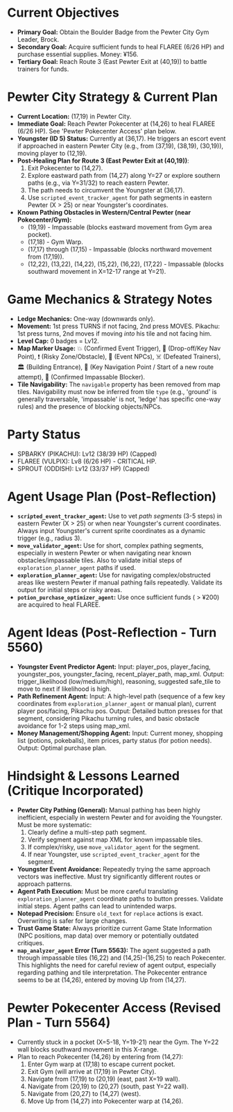 # Current Objectives
*   **Primary Goal:** Obtain the Boulder Badge from the Pewter City Gym Leader, Brock.
*   **Secondary Goal:** Acquire sufficient funds to heal FLAREE (6/26 HP) and purchase essential supplies. Money: ¥156.
*   **Tertiary Goal:** Reach Route 3 (East Pewter Exit at (40,19)) to battle trainers for funds.

# Pewter City Strategy & Current Plan
*   **Current Location:** (17,19) in Pewter City.
*   **Immediate Goal:** Reach Pewter Pokecenter at (14,26) to heal FLAREE (6/26 HP). See 'Pewter Pokecenter Access' plan below.
*   **Youngster (ID 5) Status:** Currently at (36,17). He triggers an escort event if approached in eastern Pewter City (e.g., from (37,19), (38,19), (30,19)), moving player to (12,19).
*   **Post-Healing Plan for Route 3 (East Pewter Exit at (40,19))**:
    1.  Exit Pokecenter to (14,27).
    2.  Explore eastward path from (14,27) along Y=27 or explore southern paths (e.g., via Y=31/32) to reach eastern Pewter.
    3.  The path needs to circumvent the Youngster at (36,17).
    4.  Use `scripted_event_tracker_agent` for path segments in eastern Pewter (X > 25) or near Youngster's coordinates.
*   **Known Pathing Obstacles in Western/Central Pewter (near Pokecenter/Gym):**
    *   (19,19) - Impassable (blocks eastward movement from Gym area pocket).
    *   (17,18) - Gym Warp.
    *   (17,17) through (17,15) - Impassable (blocks northward movement from (17,19)).
    *   (12,22), (13,22), (14,22), (15,22), (16,22), (17,22) - Impassable (blocks southward movement in X=12-17 range at Y=21).

# Game Mechanics & Strategy Notes
*   **Ledge Mechanics:** One-way (downwards only).
*   **Movement:** 1st press TURNS if not facing, 2nd press MOVES. Pikachu: 1st press turns, 2nd moves if moving *into* his tile and not facing him.
*   **Level Cap:** 0 badges = Lv12.
*   **Map Marker Usage:** 💥 (Confirmed Event Trigger), 🎯 (Drop-off/Key Nav Point), ❗ (Risky Zone/Obstacle), 💁 (Event NPCs), ☠️ (Defeated Trainers), 🏛️ (Building Entrance), 📍 (Key Navigation Point / Start of a new route attempt), 🧱 (Confirmed Impassable Blocker).
*   **Tile Navigability:** The `navigable` property has been removed from map tiles. Navigability must now be inferred from tile `type` (e.g., 'ground' is generally traversable, 'impassable' is not, 'ledge' has specific one-way rules) and the presence of blocking objects/NPCs.

# Party Status
*   SPBARKY (PIKACHU): Lv12 (38/39 HP) (Capped)
*   FLAREE (VULPIX): Lv8 (6/26 HP) - CRITICAL HP.
*   SPROUT (ODDISH): Lv12 (33/37 HP) (Capped)

# Agent Usage Plan (Post-Reflection)
*   **`scripted_event_tracker_agent`:** Use to vet *path segments* (3-5 steps) in eastern Pewter (X > 25) or when near Youngster's current coordinates. Always input Youngster's current sprite coordinates as a dynamic trigger (e.g., radius 3).
*   **`move_validator_agent`:** Use for short, complex pathing segments, especially in western Pewter or when navigating near known obstacles/impassable tiles. Also to validate initial steps of `exploration_planner_agent` paths if used.
*   **`exploration_planner_agent`:** Use for navigating complex/obstructed areas like western Pewter if manual pathing fails repeatedly. Validate its output for initial steps or risky areas.
*   **`potion_purchase_optimizer_agent`:** Use once sufficient funds ( > ¥200) are acquired to heal FLAREE.

# Agent Ideas (Post-Reflection - Turn 5560)
*   **Youngster Event Predictor Agent:** Input: player_pos, player_facing, youngster_pos, youngster_facing, recent_player_path, map_xml. Output: trigger_likelihood (low/medium/high), reasoning, suggested safe_tile to move to next if likelihood is high.
*   **Path Refinement Agent:** Input: A high-level path (sequence of a few key coordinates from `exploration_planner_agent` or manual plan), current player pos/facing, Pikachu pos. Output: Detailed button presses for that segment, considering Pikachu turning rules, and basic obstacle avoidance for 1-2 steps using map_xml.
*   **Money Management/Shopping Agent:** Input: Current money, shopping list (potions, pokeballs), item prices, party status (for potion needs). Output: Optimal purchase plan.

# Hindsight & Lessons Learned (Critique Incorporated)
*   **Pewter City Pathing (General):** Manual pathing has been highly inefficient, especially in western Pewter and for avoiding the Youngster. Must be more systematic:
    1.  Clearly define a multi-step path segment.
    2.  Verify segment against map XML for known impassable tiles.
    3.  If complex/risky, use `move_validator_agent` for the segment.
    4.  If near Youngster, use `scripted_event_tracker_agent` for the segment.
*   **Youngster Event Avoidance:** Repeatedly trying the same approach vectors was ineffective. Must try significantly different routes or approach patterns.
*   **Agent Path Execution:** Must be more careful translating `exploration_planner_agent` coordinate paths to button presses. Validate initial steps. Agent paths can lead to unintended warps.
*   **Notepad Precision:** Ensure `old_text` for `replace` actions is exact. Overwriting is safer for large changes.
*   **Trust Game State:** Always prioritize current Game State Information (NPC positions, map data) over memory or potentially outdated critiques.
*   **`map_analyzer_agent` Error (Turn 5563):** The agent suggested a path through impassable tiles (16,22) and (14,25)-(16,25) to reach Pokecenter. This highlights the need for careful review of agent output, especially regarding pathing and tile interpretation. The Pokecenter entrance seems to be at (14,26), entered by moving Up from (14,27).

# Pewter Pokecenter Access (Revised Plan - Turn 5564)
*   Currently stuck in a pocket (X=5-18, Y=19-21) near the Gym. The Y=22 wall blocks southward movement in this X-range.
*   Plan to reach Pokecenter (14,26) by entering from (14,27):
    1.  Enter Gym warp at (17,18) to escape current pocket.
    2.  Exit Gym (will arrive at (17,19) in Pewter City).
    3.  Navigate from (17,19) to (20,19) (east, past X=19 wall).
    4.  Navigate from (20,19) to (20,27) (south, past Y=22 wall).
    5.  Navigate from (20,27) to (14,27) (west).
    6.  Move Up from (14,27) into Pokecenter warp at (14,26).